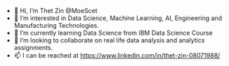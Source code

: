 - 👋 Hi, I’m Thet Zin @MoeScet
- 👀 I’m interested in Data Science, Machine Learning, AI, Engineering and Manufacturing Technologies.
- 🌱 I’m currently learning Data Science from IBM Data Science Course
- 💞️ I’m looking to collaborate on real life data analysis and analytics assignments.
- 📫 I can be reached at https://www.linkedin.com/in/thet-zin-08071988/

<!---
MoeScet/MoeScet is a ✨ special ✨ repository because its `README.md` (this file) appears on your GitHub profile.
You can click the Preview link to take a look at your changes.
--->
